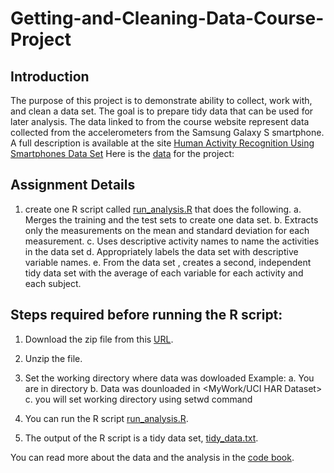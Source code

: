 # Getting-and-Cleaning-Data-Course-Project
## Introduction
The purpose of this project is to demonstrate ability to collect, work with, and clean a data set. The goal is to prepare tidy data that can be used for later analysis. The data linked to from the course website represent data collected from the accelerometers from the Samsung Galaxy S smartphone. A full description is available at the site [
Human Activity Recognition Using Smartphones Data Set](http://archive.ics.uci.edu/ml/datasets/Human+Activity+Recognition+Using+Smartphones) 
Here is the [data](https://d396qusza40orc.cloudfront.net/getdata%2Fprojectfiles%2FUCI%20HAR%20Dataset.zip) for the project:

## Assignment Details
1. create one R script called [run_analysis.R](https://github.com/ajay-aggarwal01/Getting-and-Cleaning-Data-Course-Project/blob/master/run_analysis.R) that does the following.
   a. Merges the training and the test sets to create one data set.
   b. Extracts only the measurements on the mean and standard deviation for each measurement.
   c. Uses descriptive activity names to name the activities in the data set
   d. Appropriately labels the data set with descriptive variable names.
   e. From the data set , creates a second, independent tidy data set with the average of each variable for each activity and each subject.
   
## Steps required before running the R script:

1. Download the zip file from this [URL](https://d396qusza40orc.cloudfront.net/getdata%2Fprojectfiles%2FUCI%20HAR%20Dataset.zip).
2. Unzip the file.
3. Set the working directory where data was dowloaded
   Example:
   a. You are in directory <MyWork>
   b. Data was dounloaded in <MyWork/UCI HAR Dataset>
   c. you will set working directory <MyWork> using setwd command
  
4. You can run the R script [run_analysis.R](https://github.com/ajay-aggarwal01/Getting-and-Cleaning-Data-Course-Project/blob/master/run_analysis.R). 
5. The output of the R script is a tidy data set, [tidy_data.txt](https://github.com/ajay-aggarwal01/Getting-and-Cleaning-Data-Course-Project/blob/master/tidy_data.txt).

You can read more about the data and the analysis in the [code book](https://github.com/ajay-aggarwal01/Getting-and-Cleaning-Data-Course-Project/blob/master/CodeBookt.Rmd).
